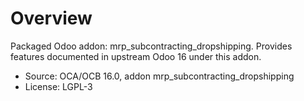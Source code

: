 # Overview

Packaged Odoo addon: mrp_subcontracting_dropshipping. Provides features documented in upstream Odoo 16 under this addon.

- Source: OCA/OCB 16.0, addon mrp_subcontracting_dropshipping
- License: LGPL-3
